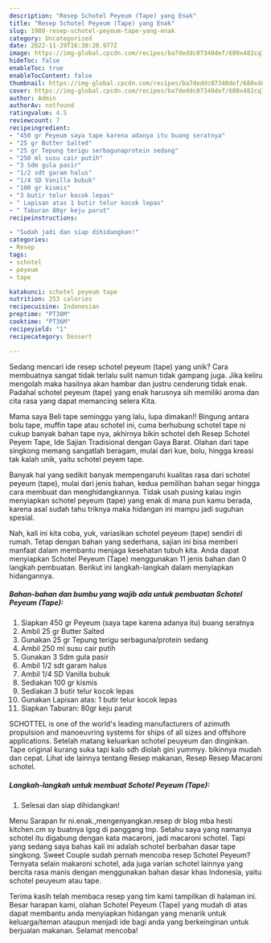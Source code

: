 ```yaml
---
description: "Resep Schotel Peyeum (Tape) yang Enak"
title: "Resep Schotel Peyeum (Tape) yang Enak"
slug: 1980-resep-schotel-peyeum-tape-yang-enak
category: Uncategorized
date: 2022-11-29T16:30:20.977Z
image: https://img-global.cpcdn.com/recipes/ba7deddc07340def/680x482cq70/schotel-peyeum-tape-foto-resep-utama.jpg
hideToc: false
enableToc: true
enableTocContent: false
thumbnail: https://img-global.cpcdn.com/recipes/ba7deddc07340def/680x482cq70/schotel-peyeum-tape-foto-resep-utama.jpg
cover: https://img-global.cpcdn.com/recipes/ba7deddc07340def/680x482cq70/schotel-peyeum-tape-foto-resep-utama.jpg
author: Admin
authorAv: notfound
ratingvalue: 4.5
reviewcount: 7
recipeingredient:
- "450 gr Peyeum saya tape karena adanya itu buang seratnya"
- "25 gr Butter Salted"
- "25 gr Tepung terigu serbagunaprotein sedang"
- "250 ml susu cair putih"
- "3 Sdm gula pasir"
- "1/2 sdt garam halus"
- "1/4 SD Vanilla bubuk"
- "100 gr kismis"
- "3 butir telur kocok lepas"
- " Lapisan atas 1 butir telur kocok lepas"
- " Taburan 80gr keju parut"
recipeinstructions:

- "Sudah jadi dan siap dihidangkan!"
categories:
- Resep
tags:
- schotel
- peyeum
- tape

katakunci: schotel peyeum tape 
nutrition: 253 calories
recipecuisine: Indonesian
preptime: "PT38M"
cooktime: "PT36M"
recipeyield: "1"
recipecategory: Dessert

---
```





Sedang mencari ide resep schotel peyeum (tape) yang unik? Cara membuatnya sangat tidak terlalu sulit namun tidak gampang juga. Jika keliru mengolah maka hasilnya akan hambar dan justru cenderung tidak enak. Padahal schotel peyeum (tape) yang enak harusnya sih memiliki aroma dan cita rasa yang dapat memancing selera Kita.





Mama saya Beli tape seminggu yang lalu, lupa dimakan!! Bingung antara bolu tape, muffin tape atau schotel ini, cuma berhubung schotel tape ni cukup banyak bahan tape nya, akhirnya bikin schotel deh Resep Schotel Peyem Tape, Ide Sajian Tradisional dengan Gaya Barat. Olahan dari tape singkong memang sangatlah beragam, mulai dari kue, bolu, hingga kreasi tak kalah unik, yaitu schotel peyem tape.

Banyak hal yang sedikit banyak mempengaruhi kualitas rasa dari schotel peyeum (tape), mulai dari jenis bahan, kedua pemilihan bahan segar hingga cara membuat dan menghidangkannya. Tidak usah pusing kalau ingin menyiapkan schotel peyeum (tape) yang enak di mana pun kamu berada, karena asal sudah tahu triknya maka hidangan ini mampu jadi suguhan spesial.






Nah, kali ini kita coba, yuk, variasikan schotel peyeum (tape) sendiri di rumah. Tetap dengan bahan yang sederhana, sajian ini bisa memberi manfaat dalam membantu menjaga kesehatan tubuh kita. Anda dapat menyiapkan Schotel Peyeum (Tape) menggunakan 11 jenis bahan dan 0 langkah pembuatan. Berikut ini langkah-langkah dalam menyiapkan hidangannya.

<!--inarticleads1-->

##### Bahan-bahan dan bumbu yang wajib ada untuk pembuatan Schotel Peyeum (Tape):

1. Siapkan 450 gr Peyeum (saya tape karena adanya itu) buang seratnya
1. Ambil 25 gr Butter Salted
1. Gunakan 25 gr Tepung terigu serbaguna/protein sedang
1. Ambil 250 ml susu cair putih
1. Gunakan 3 Sdm gula pasir
1. Ambil 1/2 sdt garam halus
1. Ambil 1/4 SD Vanilla bubuk
1. Sediakan 100 gr kismis
1. Sediakan 3 butir telur kocok lepas
1. Gunakan  Lapisan atas: 1 butir telur kocok lepas
1. Siapkan  Taburan: 80gr keju parut


SCHOTTEL is one of the world&#39;s leading manufacturers of azimuth propulsion and manoeuvring systems for ships of all sizes and offshore applications. Setelah matang keluarkan schotel peuyeum dan dinginkan. Tape original kurang suka tapi kalo sdh diolah gini yummyy. bikinnya mudah dan cepat. Lihat ide lainnya tentang Resep makanan, Resep Resep Macaroni schotel. 

<!--inarticleads2-->

##### Langkah-langkah untuk membuat Schotel Peyeum (Tape):


1. Selesai dan siap dihidangkan!

Menu Sarapan hr ni.enak.,mengenyangkan.resep dr blog mba hesti kitchen.cm sy buatnya lgsg di panggang tnp. Setahu saya yang namanya schotel itu digabung dengan kata macaroni, jadi macaroni schotel. Tapi yang sedang saya bahas kali ini adalah schotel berbahan dasar tape singkong. Sweet Couple sudah pernah mencoba resep Schotel Peyeum? Ternyata selain makaroni schotel, ada juga varian schotel lainnya yang bercita rasa manis dengan menggunakan bahan dasar khas Indonesia, yaitu schotel peuyeum atau tape. 

Terima kasih telah membaca resep yang tim kami tampilkan di halaman ini. Besar harapan kami, olahan Schotel Peyeum (Tape) yang mudah di atas dapat membantu anda menyiapkan hidangan yang menarik untuk keluarga/teman ataupun menjadi ide bagi anda yang berkeinginan untuk berjualan makanan. Selamat mencoba!

